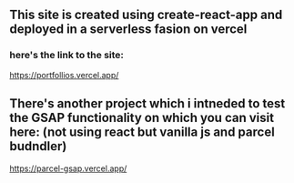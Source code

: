 ## This site is created using create-react-app and deployed in a serverless fasion on vercel 

### here's the link to the site: 
https://portfollios.vercel.app/


## There's another project which i intneded to test the GSAP functionality on which you can visit here: (not using react but vanilla js and parcel budndler)
https://parcel-gsap.vercel.app/

